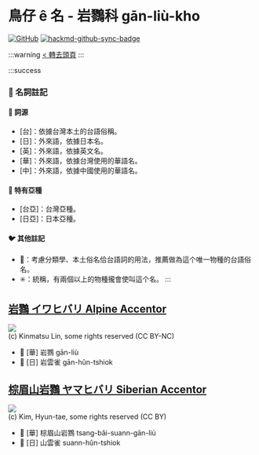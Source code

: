 # 鳥仔 ê 名 - 岩鷚科 gān-liù-kho

[![GitHub](https://img.shields.io/badge/GitHub-black?logo=github)](https://github.com/siansiansu/tsiau-a-e-mia)
[![hackmd-github-sync-badge](https://hackmd.io/wPRv2E0BRsue2hShkHS1gQ/badge)](https://hackmd.io/wPRv2E0BRsue2hShkHS1gQ)

:::warning
[< 轉去頭頁](https://hackmd.io/@siansiansu/Hy4VzNvha)
:::

:::success
### 📖 名詞註記

#### 📎 詞源

- [台]：依據台灣本土的台語俗稱。
- [日]：外來語，依據日本名。
- [英]：外來語，依據英文名。
- [華]：外來語，依據台灣使用的華語名。
- [中]：外來語，依據中國使用的華語名。

#### 🎏 特有亞種

- [台亞]：台灣亞種。
- [日亞]：日本亞種。

#### 🐦 其他註記

- 🎯：考慮分類學、本土俗名佮台語詞的用法，推薦做為這个唯一物種的台語俗名。
- ✳️：統稱，有兩個以上的物種攏會使叫這个名。
:::

## [岩鷚 イワヒバリ Alpine Accentor](https://ebird.org/species/alpacc1)

![](https://inaturalist-open-data.s3.amazonaws.com/photos/43962743/medium.jpg)
<br/>
(c) Kinmatsu Lin, some rights reserved (CC BY-NC)

- 🎯 [華] 岩鷚 gān-liù
- 🎯 [日] 岩雲雀 gān-hûn-tshiok

## [棕眉山岩鷚 ヤマヒバリ Siberian Accentor](https://ebird.org/species/sibacc)

![](https://inaturalist-open-data.s3.amazonaws.com/photos/2743860/medium.jpg)
<br/>
(c) Kim, Hyun-tae, some rights reserved (CC BY)

- 🎯 [華] 棕眉山岩鷚 tsang-bâi-suann-gān-liù
- 🎯 [日] 山雲雀 suann-hûn-tshiok
